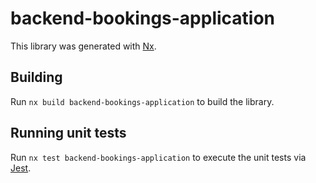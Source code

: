 # backend-bookings-application

This library was generated with [Nx](https://nx.dev).

## Building

Run `nx build backend-bookings-application` to build the library.

## Running unit tests

Run `nx test backend-bookings-application` to execute the unit tests via [Jest](https://jestjs.io).
